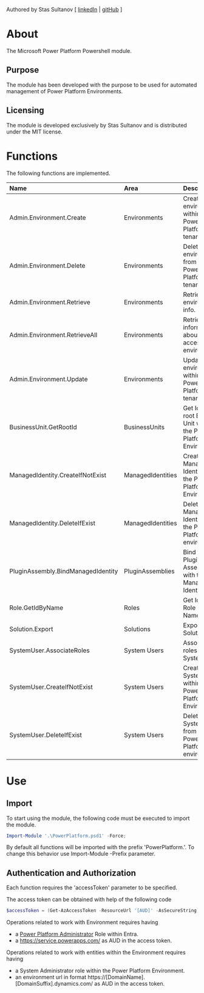 Authored by Stas Sultanov [ [linkedIn](https://www.linkedin.com/in/stas-sultanov) | [gitHub](https://github.com/stas-sultanov) ]

# About

The Microsoft Power Platform Powershell module.

## Purpose

The module has been developed with the purpose to be used for automated management of Power Platform Environments.

## Licensing

The module is developed exclusively by Stas Sultanov and is distributed under the MIT license.

# Functions

The following functions are implemented.

| Name                               | Area               | Description
| :---                               | :--                | :---
| Admin.Environment.Create            | Environments       | Create an environment within the Power Platform tenant.
| Admin.Environment.Delete            | Environments       | Delete an environment from the Power Platform tenant.
| Admin.Environment.Retrieve          | Environments       | Retrieve an environment info.
| Admin.Environment.RetrieveAll       | Environments       | Retrieve information about all accessible environments.
| Admin.Environment.Update            | Environments       | Update an environment within the Power Platform tenant.
| BusinessUnit.GetRootId             | BusinessUnits      | Get Id of the root Business Unit within the Power Platform Environment.
| ManagedIdentity.CreateIfNotExist   | ManagedIdentities  | Create a Managed Identity within the Power Platform Environment.
| ManagedIdentity.DeleteIfExist      | ManagedIdentities  | Delete a Managed Identity from the Power Platform environment.
| PluginAssembly.BindManagedIdentity | PluginAssemblies   | Bind the Plugin Assembly with the Managed Identity.
| Role.GetIdByName                   | Roles              | Get Id of the Role by Name.
| Solution.Export                    | Solutions          | Export a Solution.
| SystemUser.AssociateRoles          | System Users       | Associate roles to the System User.
| SystemUser.CreateIfNotExist        | System Users       | Create a System User within the Power Platform Environment.
| SystemUser.DeleteIfExist           | System Users       | Delete a System User from the Power Platform environment.

# Use

## Import

To start using the module, the following code must be executed to import the module.

```powershell
Import-Module '.\PowerPlatform.psd1' -Force;
```

By default all functions will be imported with the prefix 'PowerPlatform.'.
To change this behavior use Import-Module -Prefix parameter.

## Authentication and Authorization

Each function requires the 'accessToken' parameter to be specified.


The access token can be obtained with help of the following code
```powershell
$accessToken = (Get-AzAccessToken -ResourceUrl '[AUD]' -AsSecureString).Token;
```


Operations related to work with Environment requires having
- a [Power Platform Administrator](https://learn.microsoft.com/entra/identity/role-based-access-control/permissions-reference#power-platform-administrator) Role within Entra.
- a https://service.powerapps.com/ as AUD in the access token.


Operations related to work with entities within the Environment requires having
- a System Administrator role within the Power Platform Environment.
- an environment url in format https://[DomainName].[DomainSuffix].dynamics.com/ as AUD in the access token.

